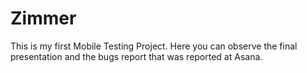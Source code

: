 # Zimmer
This  is my first Mobile Testing Project.
Here you can observe the final presentation and the bugs report that was reported at Asana.  
